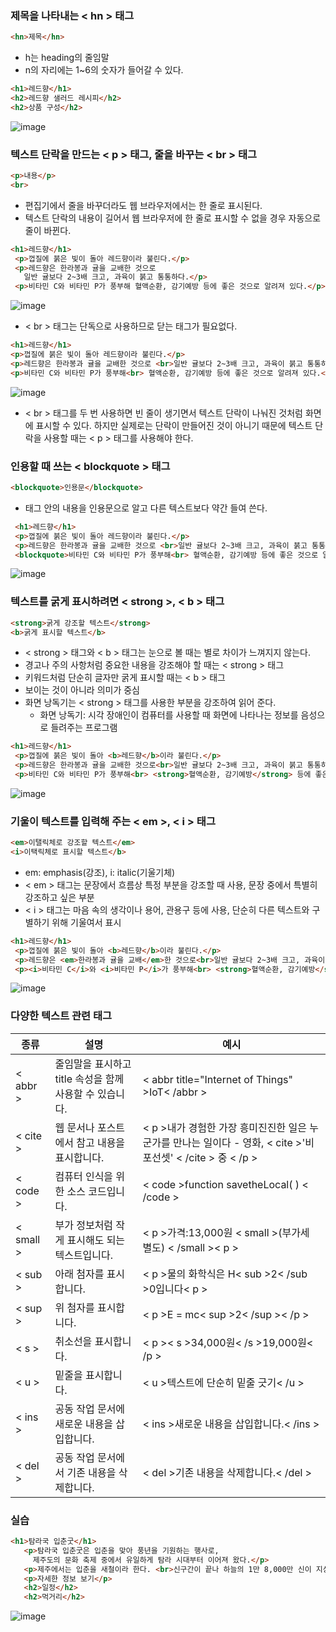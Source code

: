 ### 제목을 나타내는 < hn > 태그

```html
<hn>제목</hn>
```
 - h는 heading의 줄임말
 - n의 자리에는 1~6의 숫자가 들어갈 수 있다.
 ```html
 <h1>레드향</h1>
 <h2>레드향 샐러드 레시피</h2>
 <h2>상품 구성</h2>
 ``` 
 ![image](https://github.com/Seonghyun-Park/Web/assets/121333241/6129e845-548d-45f7-a39e-b8652daba119)

### 텍스트 단락을 만드는 < p > 태그, 줄을 바꾸는 < br > 태그

 ```html
 <p>내용</p>
 <br>
 ```
 - 편집기에서 줄을 바꾸더라도 웹 브라우저에서는 한 줄로 표시된다.
 - 텍스트 단락의 내용이 길어서 웹 브라우저에 한 줄로 표시할 수 없을 경우 자동으로 줄이 바뀐다.
 ```html
 <h1>레드향</h1>
  <p>껍질에 붉은 빛이 돌아 레드향이라 불린다.</p>
  <p>레드향은 한라봉과 귤을 교배한 것으로 
    일반 귤보다 2~3배 크고, 과육이 붉고 통통하다.</p>
  <p>비타민 C와 비타민 P가 풍부해 혈액순환, 감기예방 등에 좋은 것으로 알려져 있다.</p>
  ```
  ![image](https://github.com/Seonghyun-Park/Web/assets/121333241/7c07a4ab-53f3-4f65-9900-1844eac4d17c)

  - < br > 태그는 단독으로 사용하므로 닫는 태그가 필요없다.
  ```html
  <h1>레드향</h1>
  <p>껍질에 붉은 빛이 돌아 레드향이라 불린다.</p>
  <p>레드향은 한라봉과 귤을 교배한 것으로 <br>일반 귤보다 2~3배 크고, 과육이 붉고 통통하다.</p>
  <p>비타민 C와 비타민 P가 풍부해<br> 혈액순환, 감기예방 등에 좋은 것으로 알려져 있다.</p>
  ```
  ![image](https://github.com/Seonghyun-Park/Web/assets/121333241/d5aff1e6-b851-443e-bbe0-899def7530e5)
 
 - < br > 태그를 두 번 사용하면 빈 줄이 생기면서 텍스트 단락이 나눠진 것처럼 화면에 표시할 수 있다. 하지만 실제로는 단락이 만들어진 것이 아니기 때문에 텍스트 단락을 사용할 때는 < p > 태그를 사용해야 한다.

### 인용할 때 쓰는 < blockquote > 태그

 ```html
 <blockquote>인용문</blockquote>
 ```

 - 태그 안의 내용을 인용문으로 알고 다른 텍스트보다 약간 들여 쓴다.
 ```html
  <h1>레드향</h1>
  <p>껍질에 붉은 빛이 돌아 레드향이라 불린다.</p>
  <p>레드향은 한라봉과 귤을 교배한 것으로 <br>일반 귤보다 2~3배 크고, 과육이 붉고 통통하다.</p>
  <blockquote>비타민 C와 비타민 P가 풍부해<br> 혈액순환, 감기예방 등에 좋은 것으로 알려져 있다.</blockquote>
  ```
  ![image](https://github.com/Seonghyun-Park/Web/assets/121333241/cc0c3b45-6795-460b-ae4c-60f595b0170f)

### 텍스트를 굵게 표시하려면 < strong >, < b > 태그

 ```html
 <strong>굵게 강조할 텍스트</strong>
 <b>굵게 표시할 텍스트</b>
 ```

 - < strong > 태그와 < b > 태그는 눈으로 볼 때는 별로 차이가 느껴지지 않는다.
 - 경고나 주의 사항처럼 중요한 내용을 강조해야 할 때는 < strong > 태그
 - 키워드처럼 단순히 글자만 굵게 표시할 때는 < b > 태그
 - 보이는 것이 아니라 의미가 중심
 - 화면 낭독기는 < strong > 태그를 사용한 부분을 강조하여 읽어 준다.
   - 화면 낭독기: 시각 장애인이 컴퓨터를 사용할 때 화면에 나타나는 정보를 음성으로 들려주는 프로그램 
 
 ```html
 <h1>레드향</h1>
  <p>껍질에 붉은 빛이 돌아 <b>레드향</b>이라 불린다.</p>
  <p>레드향은 한라봉과 귤을 교배한 것으로<br>일반 귤보다 2~3배 크고, 과육이 붉고 통통하다.</p>
  <p>비타민 C와 비타민 P가 풍부해<br> <strong>혈액순환, 감기예방</strong> 등에 좋은 것으로 알려져 있다.</p>
  ```
  ![image](https://github.com/Seonghyun-Park/Web/assets/121333241/ed666496-2b44-451f-baf5-bb93cdf52820)

### 기울이 텍스트를 입력해 주는 < em >, < i > 태그

 ```html
 <em>이탤릭체로 강조할 텍스트</em>
 <i>이택릭체로 표시할 텍스트</b>
 ```

 - em: emphasis(강조), i: italic(기울기체)
 - < em > 태그는 문장에서 흐름상 특정 부분을 강조할 때 사용, 문장 중에서 특별히 강조하고 싶은 부분
 - < i > 태그는 마음 속의 생각이나 용어, 관용구 등에 사용, 단순히 다른 텍스트와 구별하기 위해 기울여서 표시

 ```html
 <h1>레드향</h1>
  <p>껍질에 붉은 빛이 돌아 <b>레드향</b>이라 불린다.</p>
  <p>레드향은 <em>한라봉과 귤을 교배</em>한 것으로<br>일반 귤보다 2~3배 크고, 과육이 붉고 통통하다.</p>
  <p><i>비타민 C</i>와 <i>비타민 P</i>가 풍부해<br> <strong>혈액순환, 감기예방</strong> 등에 좋은 것으로 알려져 있다.</p>
 ```
 ![image](https://github.com/Seonghyun-Park/Web/assets/121333241/76715781-6fb4-4c08-9cef-5a4193266618)

### 다양한 텍스트 관련 태그
|종류|설명|예시|
|------|---|---|
|< abbr >|줄임말을 표시하고 title 속성을 함께 사용할 수 있습니다.|< abbr title="Internet of Things" >IoT< /abbr >|
|< cite >|웹 문서나 포스트에서 참고 내용을 표시합니다.|< p >내가 경험한 가장 흥미진진한 일은 누군가를 만나는 일이다 - 영화, < cite >'비포선셋' < /cite > 중 < /p >|
|< code >|컴퓨터 인식을 위한 소스 코드입니다.|< code >function savetheLocal( ) < /code >|
|< small >|부가 정보처럼 작게 표시해도 되는 텍스트입니다.|< p >가격:13,000원 < small >(부가세 별도) < /small >< p >|
|< sub >|아래 첨자를 표시합니다.|< p >물의 화학식은 H< sub >2< /sub >0입니다< p >|
|< sup >|위 첨자를 표시합니다.|< p >E = mc< sup >2< /sup >< /p >|
|< s >|취소선을 표시합니다.|< p >< s >34,000원< /s >19,000원< /p >|
|< u >|밑줄을 표시합니다.|< u >텍스트에 단순히 밑줄 긋기< /u >|
|< ins >|공동 작업 문서에 새로운 내용을 삽입합니다.|< ins >새로운 내용을 삽입합니다.< /ins >|
|< del >|공동 작업 문서에서 기존 내용을 삭제합니다.|< del >기존 내용을 삭제합니다.< /del >|




### 실습

 ```html
 <h1>탐라국 입춘굿</h1>
    <p>탐라국 입춘굿은 입춘을 맞아 풍년을 기원하는 행사로, 
      제주도의 문화 축제 중에서 유일하게 탐라 시대부터 이어져 왔다.</p>
    <p>제주에서는 입춘을 새철이라 한다. <br>신구간이 끝나 하늘의 1만 8,000만 신이 지상으로 내려와 새해 일을 시작하는 때다.</p>
    <p>자세한 정보 보기</p>
    <h2>일정</h2>
    <h2>먹거리</h2>
 ```
 ![image](https://github.com/Seonghyun-Park/Web/assets/121333241/38041283-9a62-4686-908f-5b9c8131398c)

